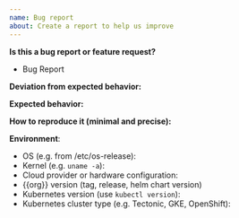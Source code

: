 ```yaml
---
name: Bug report
about: Create a report to help us improve
---
```

<!-- **Are you in the right place?**
1. For issues or feature requests, please create an issue in this repository.
2. For general technical and non-technical questions, we are happy to help you on our [{{org}}.io Slack](https://slack.{{org}}.io).
3. Did you already search the existing open issues for anything similar? -->

**Is this a bug report or feature request?**
* Bug Report

**Deviation from expected behavior:**

**Expected behavior:**

**How to reproduce it (minimal and precise):**
<!-- Please let us know any circumstances for reproduction of your bug. -->

**Environment**:
* OS (e.g. from /etc/os-release):
* Kernel (e.g. `uname -a`):
* Cloud provider or hardware configuration:
* {{org}} version (tag, release, helm chart version)
* Kubernetes version (use `kubectl version`):
* Kubernetes cluster type (e.g. Tectonic, GKE, OpenShift):
